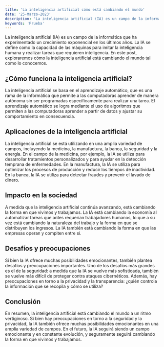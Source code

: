 ```yaml
---
title: 'La inteligencia artificial cómo está cambiando el mundo'
date: '25-Marzo-2023'
description: 'La inteligencia artificial (IA) es un campo de la informática que ha experimentado un crecimiento exponencial en los últimos años.'
keywords: 'Prueba'
---
```


La inteligencia artificial (IA) es un campo de la informática que ha experimentado un crecimiento exponencial en los últimos años. La IA se define como la capacidad de las máquinas para imitar la inteligencia humana y realizar tareas que requieren inteligencia. En este post, exploraremos cómo la inteligencia artificial está cambiando el mundo tal como lo conocemos.

## ¿Cómo funciona la inteligencia artificial?
La inteligencia artificial se basa en el aprendizaje automático, que es una rama de la informática que permite a las computadoras aprender de manera autónoma sin ser programadas específicamente para realizar una tarea. El aprendizaje automático se logra mediante el uso de algoritmos que permiten a las computadoras aprender a partir de datos y ajustar su comportamiento en consecuencia.

## Aplicaciones de la inteligencia artificial
La inteligencia artificial se está utilizando en una amplia variedad de campos, incluyendo la medicina, la manufactura, la banca, la seguridad y la energía. En el campo de la medicina, por ejemplo, la IA se utiliza para desarrollar tratamientos personalizados y para ayudar en la detección temprana de enfermedades. En la manufactura, la IA se utiliza para optimizar los procesos de producción y reducir los tiempos de inactividad. En la banca, la IA se utiliza para detectar fraudes y prevenir el lavado de dinero.

## Impacto en la sociedad
A medida que la inteligencia artificial continúa avanzando, está cambiando la forma en que vivimos y trabajamos. La IA está cambiando la economía al automatizar tareas que antes requerían trabajadores humanos, lo que a su vez está cambiando la naturaleza del trabajo y la forma en que se distribuyen los ingresos. La IA también está cambiando la forma en que las empresas operan y compiten entre sí.

## Desafíos y preocupaciones
Si bien la IA ofrece muchas posibilidades emocionantes, también plantea desafíos y preocupaciones importantes. Uno de los desafíos más grandes es el de la seguridad: a medida que la IA se vuelve más sofisticada, también se vuelve más difícil de proteger contra ataques cibernéticos. Además, hay preocupaciones en torno a la privacidad y la transparencia: ¿quién controla la información que se recopila y cómo se utiliza?

## Conclusión
En resumen, la inteligencia artificial está cambiando el mundo a un ritmo vertiginoso. Si bien hay preocupaciones en torno a la seguridad y la privacidad, la IA también ofrece muchas posibilidades emocionantes en una amplia variedad de campos. En el futuro, la IA seguirá siendo un campo emocionante y en constante evolución, y seguramente seguirá cambiando la forma en que vivimos y trabajamos.